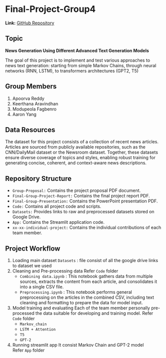 # Final-Project-Group4

**Link:** [GitHub Repository](https://github.com/Keerthana0620/Final-Project-Group4)

## Topic

**News Generation Using Different Advanced Text Generation Models**

The goal of this project is to implement and test various approaches to news text generation: starting from simple Markov Chains, through neural networks (RNN, LSTM), to transformers architectures (GPT2, T5)

## Group Members

1. Apoorva Reddy
2. Keerthana Aravindhan
3. Modupeola Fagbenro
4. Aaron Yang

## Data Resources

The dataset for this project consists of a collection of recent news articles. Articles are sourced from publicly available repositories, such as the CNN/DailyMail dataset or the Newsroom dataset. Together, these datasets ensure diverse coverage of topics and styles, enabling robust training for generating concise, coherent, and context-aware news descriptions.

## Repository Structure

- `Group-Proposal:` Contains the project proposal PDF document.
- `Final-Group-Project-Report:` Contains the final project report PDF.
- `Final-Group-Presentation:` Contains the PowerPoint presentation PDF.
- `Code:` Contains all project code and scripts.
- `Datasets:` Provides links to raw and preprocessed datasets stored on Google Drive.
- `App:` Contains the Streamlit application code.
- `xx-xx-individual-project:` Contains the individual contributions of each team member.

## Project Workflow
1. Loading main dataset
  `Datasets` : file consist of all the google drive links to dataset we used
2. Cleaning and Pre-processing data
   Refer `Code` folder
   - `Combining data.ipynb` : This notebook gathers data from multiple sources, extracts the content from each article, and consolidates it into a single CSV file.
   - `Preprocessing.ipynb` : This notebook performs general preprocessing on the articles in the combined CSV, including text cleaning and formatting to prepare the data for model input.
3. Model training and evaluating
   Each of the team member personally pre-processed the data suitable for developing and training model.
   Refer `Code` folder
   - `Markov_chain`
   - `LSTM + Attention`
   - `T5`
   - `GPT-2`
4. Running streamlit app
   It consist Markov Chain and GPT-2 model \
   Refer `App` folder

   
